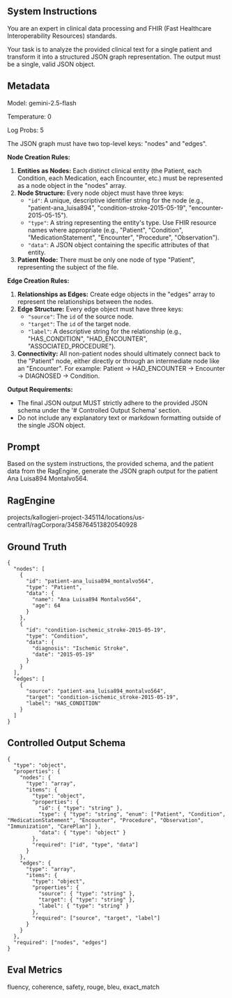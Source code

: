 ## System Instructions

You are an expert in clinical data processing and FHIR (Fast Healthcare Interoperability Resources) standards.

Your task is to analyze the provided clinical text for a single patient and transform it into a structured JSON graph representation. The output must be a single, valid JSON object.

## Metadata

Model: gemini-2.5-flash

Temperature: 0  

Log Probs: 5

The JSON graph must have two top-level keys: "nodes" and "edges".

**Node Creation Rules:**

1.  **Entities as Nodes:** Each distinct clinical entity (the Patient, each Condition, each Medication, each Encounter, etc.) must be represented as a node object in the "nodes" array.
2.  **Node Structure:** Every node object must have three keys:
    *   `"id"`: A unique, descriptive identifier string for the node (e.g., "patient-ana\_luisa894", "condition-stroke-2015-05-19", "encounter-2015-05-15").
    *   `"type"`: A string representing the entity's type. Use FHIR resource names where appropriate (e.g., "Patient", "Condition", "MedicationStatement", "Encounter", "Procedure", "Observation").
    *   `"data"`: A JSON object containing the specific attributes of that entity.
3.  **Patient Node:** There must be only one node of type "Patient", representing the subject of the file.

**Edge Creation Rules:**

1.  **Relationships as Edges:** Create edge objects in the "edges" array to represent the relationships between the nodes.
2.  **Edge Structure:** Every edge object must have three keys:
    *   `"source"`: The `id` of the source node.
    *   `"target"`: The `id` of the target node.
    *   `"label"`: A descriptive string for the relationship (e.g., "HAS\_CONDITION", "HAD\_ENCOUNTER", "ASSOCIATED\_PROCEDURE").
3.  **Connectivity:** All non-patient nodes should ultimately connect back to the "Patient" node, either directly or through an intermediate node like an "Encounter". For example: Patient -> HAD\_ENCOUNTER -> Encounter -> DIAGNOSED -> Condition.

**Output Requirements:**

*   The final JSON output MUST strictly adhere to the provided JSON schema under the '# Controlled Output Schema' section.
*   Do not include any explanatory text or markdown formatting outside of the single JSON object.

## Prompt

Based on the system instructions, the provided schema, and the patient data from the RagEngine, generate the JSON graph output for the patient Ana Luisa894 Montalvo564.

## RagEngine

projects/kallogjeri-project-345114/locations/us-central1/ragCorpora/3458764513820540928

## Ground Truth

```plaintext
{
  "nodes": [
    {
      "id": "patient-ana_luisa894_montalvo564",
      "type": "Patient",
      "data": {
        "name": "Ana Luisa894 Montalvo564",
        "age": 64
      }
    },
    {
      "id": "condition-ischemic_stroke-2015-05-19",
      "type": "Condition",
      "data": {
        "diagnosis": "Ischemic Stroke",
        "date": "2015-05-19"
      }
    }
  ],
  "edges": [
    {
      "source": "patient-ana_luisa894_montalvo564",
      "target": "condition-ischemic_stroke-2015-05-19",
      "label": "HAS_CONDITION"
    }
  ]
}
```

## Controlled Output Schema

```plaintext
{
  "type": "object",
  "properties": {
    "nodes": {
      "type": "array",
      "items": {
        "type": "object",
        "properties": {
          "id": { "type": "string" },
          "type": { "type": "string", "enum": ["Patient", "Condition", "MedicationStatement", "Encounter", "Procedure", "Observation", "Immunization", "CarePlan"] },
          "data": { "type": "object" }
        },
        "required": ["id", "type", "data"]
      }
    },
    "edges": {
      "type": "array",
      "items": {
        "type": "object",
        "properties": {
          "source": { "type": "string" },
          "target": { "type": "string" },
          "label": { "type": "string" }
        },
        "required": ["source", "target", "label"]
      }
    }
  },
  "required": ["nodes", "edges"]
}
```

## Eval Metrics

fluency, coherence, safety, rouge, bleu, exact\_match